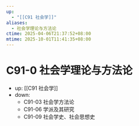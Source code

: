 ```yaml
---
up:
  - "[[C91 社会学]]"
aliases:
  - 社会学理论与方法论
ctime: 2025-04-06T21:37:52+08:00
mtime: 2025-10-01T11:41:35+08:00
---
```


# C91-0 社会学理论与方法论

- up: [[C91 社会学]]
- down:	
	- C91-03 社会学方法论
	- C91-06 学派及其研究
	- C91-09 社会学史、社会思想史
	
